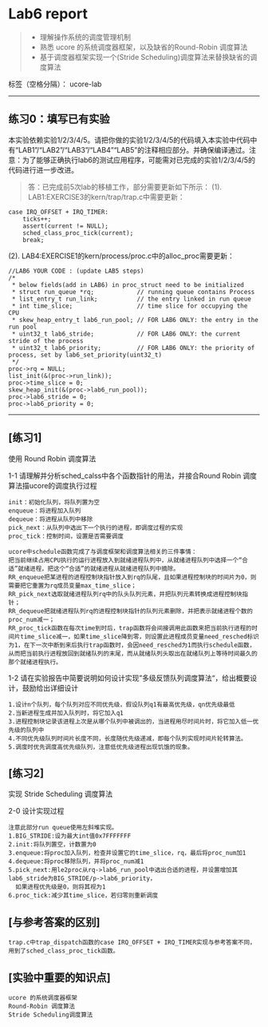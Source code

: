 # Lab6 report
>* 理解操作系统的调度管理机制
>* 熟悉 ucore 的系统调度器框架，以及缺省的Round-Robin 调度算法
>* 基于调度器框架实现一个(Stride Scheduling)调度算法来替换缺省的调度算法

标签（空格分隔）： ucore-lab

---

## 练习0：填写已有实验

本实验依赖实验1/2/3/4/5。请把你做的实验1/2/3/4/5的代码填入本实验中代码中有“LAB1”/“LAB2”/“LAB3”/“LAB4”“LAB5”的注释相应部分。并确保编译通过。注意：为了能够正确执行lab6的测试应用程序，可能需对已完成的实验1/2/3/4/5的代码进行进一步改进。
> 答：已完成前5次lab的移植工作，部分需要更新如下所示：
(1). LAB1:EXERCISE3的kern/trap/trap.c中需要更新：
```
case IRQ_OFFSET + IRQ_TIMER:
    ticks++;
    assert(current != NULL);
    sched_class_proc_tick(current);
    break;
```
(2). LAB4:EXERCISE1的kern/process/proc.c中的alloc_proc需要更新：
```
//LAB6 YOUR CODE : (update LAB5 steps)
/*
 * below fields(add in LAB6) in proc_struct need to be initialized
 * struct run_queue *rq;            // running queue contains Process
 * list_entry_t run_link;           // the entry linked in run queue
 * int time_slice;                  // time slice for occupying the CPU
 * skew_heap_entry_t lab6_run_pool; // FOR LAB6 ONLY: the entry in the run pool
 * uint32_t lab6_stride;            // FOR LAB6 ONLY: the current stride of the process
 * uint32_t lab6_priority;          // FOR LAB6 ONLY: the priority of process, set by lab6_set_priority(uint32_t)
 */
proc->rq = NULL;
list_init(&(proc->run_link));
proc->time_slice = 0;
skew_heap_init(&(proc->lab6_run_pool));
proc->lab6_stride = 0;
proc->lab6_priority = 0;
```

---

## [练习1]
使用 Round Robin 调度算法

1-1 请理解并分析sched_calss中各个函数指针的用法，并接合Round Robin 调度算法描ucore的调度执行过程
```
init：初始化队列，将队列置为空
enqueue：将进程加入队列
dequeue：将进程从队列中移除
pick_next：从队列中选出下一个执行的进程，即调度过程的实现
proc_tick：控制时间，设置是否需要调度

ucore中schedule函数完成了与调度框架和调度算法相关的三件事情：
把当前继续占用CPU执行的运行进程放入到就绪进程队列中，从就绪进程队列中选择一个“合适”就绪进程，把这个“合适”的就绪进程从就绪进程队列中摘除。
RR_enqueue把某进程的进程控制块指针放入到rq的队尾，且如果进程控制块的时间片为0，则需要把它重置为rq成员变量max_time_slice；
RR_pick_next选取就绪进程队列rq中的队头队列元素，并把队列元素转换成进程控制块指针；
RR_dequeue把就绪进程队列rq的进程控制块指针的队列元素删除，并把表示就绪进程个数的proc_num减一；
RR_proc_tick函数在每次time到时后，trap函数将会间接调用此函数来把当前执行进程的时间片time_slice减一，如果time_slice降到零，则设置此进程成员变量need_resched标识为1，在下一次中断到来后执行trap函数时，会因need_resched为1而执行schedule函数，从而把当前执行进程放回到就绪队列的末尾，而从就绪队列头取出在就绪队列上等待时间最久的那个就绪进程执行。
```

1-2 请在实验报告中简要说明如何设计实现”多级反馈队列调度算法“，给出概要设计，鼓励给出详细设计
```
1.设计n个队列，每个队列对应不同优先级，假设队列q1有最高优先级，qn优先级最低
2.当新进程生成并加入队列时，将它加入q1
3.进程控制块记录该进程上次是从哪个队列中被调出的，当进程用尽时间片时，将它加入低一优先级的队列中
4.不同优先级队列时间片长度不同，长度随优先级递减，即每个队列实现时间片轮转算法。
5.调度时优先调度高优先级队列，注意低优先级进程出现饥饿的现象。
```

## [练习2]
实现 Stride Scheduling 调度算法

2-0 设计实现过程
```
注意此部分run queue使用左斜堆实现。
1.BIG_STRIDE:设为最大int值0x7FFFFFFF
2.init:将队列置空，计数置为0
3.enqueue:将proc加入队列，检查并设置它的time_slice，rq，最后将proc_num加1
4.dequeue:将proc移除队列，并将proc_num减1
5.pick_next:用le2proc从rq->lab6_run_pool中选出合适的进程，并设置增加其lab6_stride为BIG_STRIDE/p->lab6_priority，
  如果进程优先级是0，则将其视为1
6.proc_tick:减少其time_slice，若归零则重新调度
```

## [与参考答案的区别]
```
trap.c中trap_dispatch函数的case IRQ_OFFSET + IRQ_TIMER实现与参考答案不同，用到了sched_class_proc_tick函数。
```

## [实验中重要的知识点]
```
ucore 的系统调度器框架
Round-Robin 调度算法
Stride Scheduling调度算法
```
